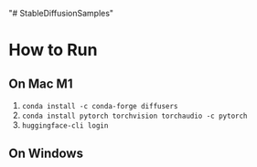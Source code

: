 "# StableDiffusionSamples" 
# How to Run
## On Mac M1
1. `conda install -c conda-forge diffusers`
2. `conda install pytorch torchvision torchaudio -c pytorch`
3. `huggingface-cli login`

## On Windows